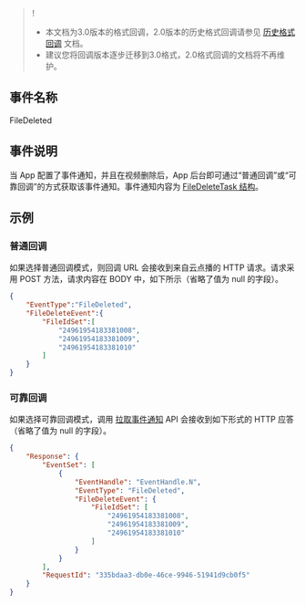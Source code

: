 >!
>- 本文档为3.0版本的格式回调，2.0版本的历史格式回调请参见 [历史格式回调](https://cloud.tencent.com/document/product/266/33796#.E8.A7.86.E9.A2.91.E5.88.A0.E9.99.A4.E5.AE.8C.E6.88.90) 文档。
>- 建议您将回调版本逐步迁移到3.0格式，2.0格式回调的文档将不再维护。

## 事件名称
FileDeleted

## 事件说明
当 App 配置了事件通知，并且在视频删除后，App 后台即可通过“普通回调”或“可靠回调”的方式获取该事件通知。事件通知内容为 [FileDeleteTask 结构](https://cloud.tencent.com/document/api/266/31773#FileDeleteTask)。


## 示例
### 普通回调
如果选择普通回调模式，则回调 URL 会接收到来自云点播的 HTTP 请求。请求采用 POST 方法，请求内容在 BODY 中，如下所示（省略了值为 null 的字段）。

```json
{
    "EventType":"FileDeleted",
    "FileDeleteEvent":{
        "FileIdSet":[
            "24961954183381008",
            "24961954183381009",
            "24961954183381010"
        ]
    }
}
```


### 可靠回调
如果选择可靠回调模式，调用 [拉取事件通知](/document/product/266/33433) API 会接收到如下形式的 HTTP 应答（省略了值为 null 的字段）。

```json
{
	"Response": {
		"EventSet": [
			{
				"EventHandle": "EventHandle.N",
				"EventType": "FileDeleted",
				"FileDeleteEvent": {
                    "FileIdSet": [
                        "24961954183381008",
                        "24961954183381009",
                        "24961954183381010"
                    ]
                }
			}
		],
		"RequestId": "335bdaa3-db0e-46ce-9946-51941d9cb0f5"
	}
}
```




